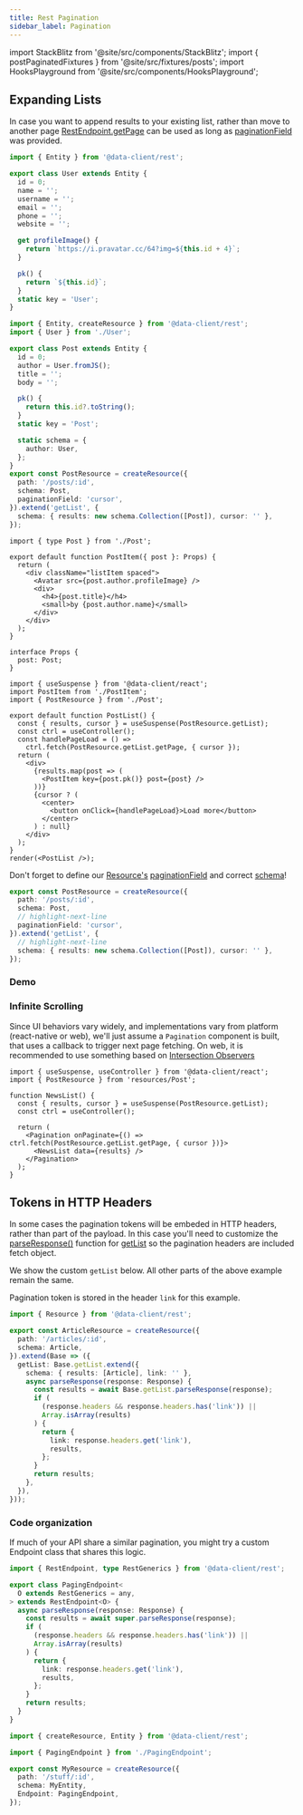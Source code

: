 ```yaml
---
title: Rest Pagination
sidebar_label: Pagination
---
```


import StackBlitz from '@site/src/components/StackBlitz';
import { postPaginatedFixtures } from '@site/src/fixtures/posts';
import HooksPlayground from '@site/src/components/HooksPlayground';

<head>
  <title>Pagination of REST data with Reactive Data Client</title>
</head>

## Expanding Lists

In case you want to append results to your existing list, rather than move to another page
[RestEndpoint.getPage](../api/RestEndpoint.md#getpage) can be used as long as [paginationField](../api/RestEndpoint.md#paginationfield) was provided.

<HooksPlayground defaultOpen="n" row fixtures={postPaginatedFixtures}>

```ts title="User" collapsed
import { Entity } from '@data-client/rest';

export class User extends Entity {
  id = 0;
  name = '';
  username = '';
  email = '';
  phone = '';
  website = '';

  get profileImage() {
    return `https://i.pravatar.cc/64?img=${this.id + 4}`;
  }

  pk() {
    return `${this.id}`;
  }
  static key = 'User';
}
```

```ts title="Post" {22,24} collapsed
import { Entity, createResource } from '@data-client/rest';
import { User } from './User';

export class Post extends Entity {
  id = 0;
  author = User.fromJS();
  title = '';
  body = '';

  pk() {
    return this.id?.toString();
  }
  static key = 'Post';

  static schema = {
    author: User,
  };
}
export const PostResource = createResource({
  path: '/posts/:id',
  schema: Post,
  paginationField: 'cursor',
}).extend('getList', {
  schema: { results: new schema.Collection([Post]), cursor: '' },
});
```

```tsx title="PostItem" collapsed
import { type Post } from './Post';

export default function PostItem({ post }: Props) {
  return (
    <div className="listItem spaced">
      <Avatar src={post.author.profileImage} />
      <div>
        <h4>{post.title}</h4>
        <small>by {post.author.name}</small>
      </div>
    </div>
  );
}

interface Props {
  post: Post;
}
```

```tsx title="PostList" {9}
import { useSuspense } from '@data-client/react';
import PostItem from './PostItem';
import { PostResource } from './Post';

export default function PostList() {
  const { results, cursor } = useSuspense(PostResource.getList);
  const ctrl = useController();
  const handlePageLoad = () =>
    ctrl.fetch(PostResource.getList.getPage, { cursor });
  return (
    <div>
      {results.map(post => (
        <PostItem key={post.pk()} post={post} />
      ))}
      {cursor ? (
        <center>
          <button onClick={handlePageLoad}>Load more</button>
        </center>
      ) : null}
    </div>
  );
}
render(<PostList />);
```

</HooksPlayground>

Don't forget to define our [Resource's](../api/createResource.md) [paginationField](../api/createResource.md#paginationfield) and
correct [schema](../api/createResource.md#schema)! 

```ts title="Post"
export const PostResource = createResource({
  path: '/posts/:id',
  schema: Post,
  // highlight-next-line
  paginationField: 'cursor',
}).extend('getList', {
  // highlight-next-line
  schema: { results: new schema.Collection([Post]), cursor: '' },
});
```

### Demo

<StackBlitz app="github-app" file="src/resources/Issue.tsx,src/pages/NextPage.tsx" />

### Infinite Scrolling

Since UI behaviors vary widely, and implementations vary from platform (react-native or web),
we'll just assume a `Pagination` component is built, that uses a callback to trigger next
page fetching. On web, it is recommended to use something based on [Intersection Observers](https://developer.mozilla.org/en-US/docs/Web/API/Intersection_Observer_API)

```tsx
import { useSuspense, useController } from '@data-client/react';
import { PostResource } from 'resources/Post';

function NewsList() {
  const { results, cursor } = useSuspense(PostResource.getList);
  const ctrl = useController();

  return (
    <Pagination onPaginate={() => ctrl.fetch(PostResource.getList.getPage, { cursor })}>
      <NewsList data={results} />
    </Pagination>
  );
}
```

## Tokens in HTTP Headers

In some cases the pagination tokens will be embeded in HTTP headers, rather than part of the payload. In this
case you'll need to customize the [parseResponse()](api/RestEndpoint.md#parseResponse) function
for [getList](api/createResource.md#getlist) so the pagination headers are included fetch object.

We show the custom `getList` below. All other parts of the above example remain the same.

Pagination token is stored in the header `link` for this example.

```typescript
import { Resource } from '@data-client/rest';

export const ArticleResource = createResource({
  path: '/articles/:id',
  schema: Article,
}).extend(Base => ({
  getList: Base.getList.extend({
    schema: { results: [Article], link: '' },
    async parseResponse(response: Response) {
      const results = await Base.getList.parseResponse(response);
      if (
        (response.headers && response.headers.has('link')) ||
        Array.isArray(results)
      ) {
        return {
          link: response.headers.get('link'),
          results,
        };
      }
      return results;
    },
  }),
}));
```

### Code organization

If much of your API share a similar pagination, you might
try a custom Endpoint class that shares this logic.

```ts title="api/PagingEndpoint.ts"
import { RestEndpoint, type RestGenerics } from '@data-client/rest';

export class PagingEndpoint<
  O extends RestGenerics = any,
> extends RestEndpoint<O> {
  async parseResponse(response: Response) {
    const results = await super.parseResponse(response);
    if (
      (response.headers && response.headers.has('link')) ||
      Array.isArray(results)
    ) {
      return {
        link: response.headers.get('link'),
        results,
      };
    }
    return results;
  }
}
```

```ts title="api/My.ts"
import { createResource, Entity } from '@data-client/rest';

import { PagingEndpoint } from './PagingEndpoint';

export const MyResource = createResource({
  path: '/stuff/:id',
  schema: MyEntity,
  Endpoint: PagingEndpoint,
});
```
